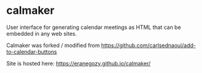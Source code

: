 # calmaker

User interface for generating calendar meetings as HTML that can be embedded in any web sites.

Calmaker was forked / modified from https://github.com/carlsednaoui/add-to-calendar-buttons

Site is hosted here: https://eranegozy.github.io/calmaker/

